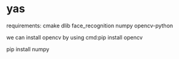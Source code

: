 # yas
requirements:
cmake
dlib
face_recognition
numpy
opencv-python

we can install opencv by using cmd:pip install opencv

pip install numpy

